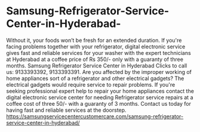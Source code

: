 # Samsung-Refrigerator-Service-Center-in-Hyderabad-
   Without it, your foods won’t be fresh for an extended duration. If you're facing problems together with your refrigerator, digital electronic service gives fast and reliable services for your washer with the expert technicians at Hyderabad at a coffee price of Rs 350/- only with a guaranty of three months. Samsung Refrigerator Service Center in Hyderabad Clicks to call us: 9133393392, 9133393391.  Are you affected by the improper working of home appliances sort of a refrigerator and other electrical gadgets? The electrical gadgets would require service to repair problems. If you're seeking professional expert help to repair your home appliances contact the digital electronic service center for needing Refrigerator service repairs at a coffee cost of three 50/- with a guaranty of 3 months. Contact us today for having fast and reliable services at the doorstep. https://samsungservicecentercustomercare.com/samsung-refrigerator-service-center-in-hyderabad/
